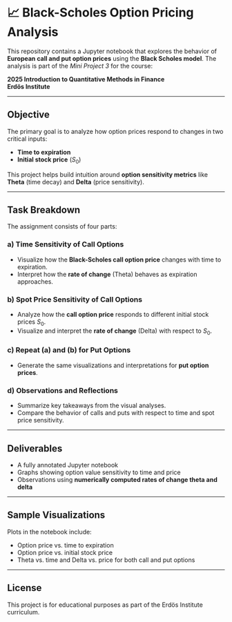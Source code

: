 # 📈 Black-Scholes Option Pricing Analysis

This repository contains a Jupyter notebook that explores the behavior of **European call and put option prices** using the **Black Scholes model**. The analysis is part of the *Mini Project 3* for the course:

**2025 Introduction to Quantitative Methods in Finance**  
**Erdös Institute**

---


##  Objective

The primary goal is to analyze how option prices respond to changes in two critical inputs:

- **Time to expiration**  
- **Initial stock price** ($S_0$)

This project helps build intuition around **option sensitivity metrics** like **Theta** (time decay) and **Delta** (price sensitivity).

---

##  Task Breakdown

The assignment consists of four parts:

### **a)** Time Sensitivity of Call Options  
- Visualize how the **Black-Scholes call option price** changes with time to expiration.  
- Interpret how the **rate of change** (Theta) behaves as expiration approaches.

### **b)** Spot Price Sensitivity of Call Options  
- Analyze how the **call option price** responds to different initial stock prices $S_0$.  
- Visualize and interpret the **rate of change** (Delta) with respect to $S_0$.

### **c)** Repeat (a) and (b) for **Put Options**  
- Generate the same visualizations and interpretations for **put option prices**.

### **d)** Observations and Reflections  
- Summarize key takeaways from the visual analyses.  
- Compare the behavior of calls and puts with respect to time and spot price sensitivity.

---

##  Deliverables

-  A fully annotated Jupyter notebook 
-  Graphs showing option value sensitivity to time and price  
-  Observations using **numerically computed rates of change theta and delta**

---

##  Sample Visualizations

Plots in the notebook include:
- Option price vs. time to expiration
- Option price vs. initial stock price
- Theta vs. time and Delta vs. price for both call and put options

---

## License

This project is for educational purposes as part of the Erdös Institute curriculum.
